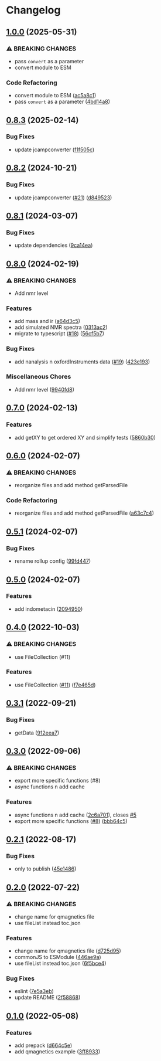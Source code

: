 # Changelog

## [1.0.0](https://github.com/cheminfo/jcamp-data-test/compare/v0.8.3...v1.0.0) (2025-05-31)


### ⚠ BREAKING CHANGES

* pass `convert` as a parameter
* convert module to ESM

### Code Refactoring

* convert module to ESM ([ac5a8c1](https://github.com/cheminfo/jcamp-data-test/commit/ac5a8c1833fa33c21e7d02eb7ad339de54f76429))
* pass `convert` as a parameter ([4bd14a8](https://github.com/cheminfo/jcamp-data-test/commit/4bd14a8d89ff03b23ad3e9e5d257e29b337d340c))

## [0.8.3](https://github.com/cheminfo/jcamp-data-test/compare/v0.8.2...v0.8.3) (2025-02-14)


### Bug Fixes

* update jcampconverter ([f1f505c](https://github.com/cheminfo/jcamp-data-test/commit/f1f505c189fa76af19bb9658be27f78ad1e1ab69))

## [0.8.2](https://github.com/cheminfo/jcamp-data-test/compare/v0.8.1...v0.8.2) (2024-10-21)


### Bug Fixes

* update jcampconverter ([#21](https://github.com/cheminfo/jcamp-data-test/issues/21)) ([d849523](https://github.com/cheminfo/jcamp-data-test/commit/d8495237bb0eb572c98eb4e43fe190d076f03e77))

## [0.8.1](https://github.com/cheminfo/jcamp-data-test/compare/v0.8.0...v0.8.1) (2024-03-07)


### Bug Fixes

* update dependencies ([9ca14ea](https://github.com/cheminfo/jcamp-data-test/commit/9ca14ea32a281e86f63572b49a961a51277a559d))

## [0.8.0](https://github.com/cheminfo/jcamp-data-test/compare/v0.7.0...v0.8.0) (2024-02-19)


### ⚠ BREAKING CHANGES

* Add nmr level

### Features

* add mass and ir ([a64d3c5](https://github.com/cheminfo/jcamp-data-test/commit/a64d3c515d32be188282218e06cabf37f5b91a4a))
* add simulated NMR spectra ([0313ac2](https://github.com/cheminfo/jcamp-data-test/commit/0313ac23cfe3f1c94539ef60121a636ce9c90e15))
* migrate to typescript ([#18](https://github.com/cheminfo/jcamp-data-test/issues/18)) ([56cf5b7](https://github.com/cheminfo/jcamp-data-test/commit/56cf5b7e9b673865c63989f9a259630310feb7c0))


### Bug Fixes

* add nanalysis n oxfordInstruments data ([#19](https://github.com/cheminfo/jcamp-data-test/issues/19)) ([423e193](https://github.com/cheminfo/jcamp-data-test/commit/423e193e3a64ade8a899153a17782e1ae980c2e4))


### Miscellaneous Chores

* Add nmr level ([9940fd8](https://github.com/cheminfo/jcamp-data-test/commit/9940fd8fd7459532076394c2929e54f92754e9dc))

## [0.7.0](https://github.com/cheminfo/jcamp-data-test/compare/v0.6.0...v0.7.0) (2024-02-13)


### Features

* add getXY to get ordered XY and simplify tests ([5860b30](https://github.com/cheminfo/jcamp-data-test/commit/5860b300cb19afc86023eeaa249261de90701fdf))

## [0.6.0](https://github.com/cheminfo/jcamp-data-test/compare/v0.5.1...v0.6.0) (2024-02-07)


### ⚠ BREAKING CHANGES

* reorganize files and add method getParsedFile

### Code Refactoring

* reorganize files and add method getParsedFile ([a63c7c4](https://github.com/cheminfo/jcamp-data-test/commit/a63c7c4182c52084baa5e747b154ae7d7b7a1fc8))

## [0.5.1](https://github.com/cheminfo/jcamp-data-test/compare/v0.5.0...v0.5.1) (2024-02-07)


### Bug Fixes

* rename rollup config ([99fd447](https://github.com/cheminfo/jcamp-data-test/commit/99fd447956fedad599c00c6e1749806dcfe27bab))

## [0.5.0](https://github.com/cheminfo/jcamp-data-test/compare/v0.4.0...v0.5.0) (2024-02-07)


### Features

* add indometacin ([2094950](https://github.com/cheminfo/jcamp-data-test/commit/2094950e0cb4438fdd2bba322408178e65fda79f))

## [0.4.0](https://github.com/cheminfo/jcamp-data-test/compare/v0.3.1...v0.4.0) (2022-10-03)


### ⚠ BREAKING CHANGES

* use FileCollection (#11)

### Features

* use FileCollection ([#11](https://github.com/cheminfo/jcamp-data-test/issues/11)) ([f7e465d](https://github.com/cheminfo/jcamp-data-test/commit/f7e465d9b528c0c40a19d444527271aaa1668218))

## [0.3.1](https://github.com/cheminfo/jcamp-data-test/compare/v0.3.0...v0.3.1) (2022-09-21)


### Bug Fixes

* getData ([912eea7](https://github.com/cheminfo/jcamp-data-test/commit/912eea782905cfb69e415641948da9a9b8e35ae8))

## [0.3.0](https://github.com/cheminfo/jcamp-data-test/compare/v0.2.1...v0.3.0) (2022-09-06)


### ⚠ BREAKING CHANGES

* export more specific functions (#8)
* async functions n add cache

### Features

* async functions n add cache ([2c6a701](https://github.com/cheminfo/jcamp-data-test/commit/2c6a701ee9fca5ac4285c6ce238b54747b5d1980)), closes [#5](https://github.com/cheminfo/jcamp-data-test/issues/5)
* export more specific functions ([#8](https://github.com/cheminfo/jcamp-data-test/issues/8)) ([bbb64c5](https://github.com/cheminfo/jcamp-data-test/commit/bbb64c5cfb9e50899b1b236cb47ea75ef8a5f1a6))

## [0.2.1](https://github.com/cheminfo/jcamp-data-test/compare/v0.2.0...v0.2.1) (2022-08-17)


### Bug Fixes

* only to publish ([45e1486](https://github.com/cheminfo/jcamp-data-test/commit/45e14868d6d75e8e3d82ea7bc553cf85aa9cccaf))

## [0.2.0](https://github.com/cheminfo/jcamp-data-test/compare/v0.1.0...v0.2.0) (2022-07-22)


### ⚠ BREAKING CHANGES

* change name for qmagnetics file
* use fileList instead toc.json

### Features

* change name for qmagnetics file ([d725d95](https://github.com/cheminfo/jcamp-data-test/commit/d725d956c7d9585a0f7ac80293ea2ab9bd2f4fb3))
* commonJS to ESModule ([446ae9a](https://github.com/cheminfo/jcamp-data-test/commit/446ae9ae345e33d5d575ddec1708ccbf8e0a121e))
* use fileList instead toc.json ([6f5bce4](https://github.com/cheminfo/jcamp-data-test/commit/6f5bce4ee5feea6f5e714b4213a8f925c242bcc3))


### Bug Fixes

* eslint ([7e5a3eb](https://github.com/cheminfo/jcamp-data-test/commit/7e5a3eb7f361eea1b1de47b69f6ee80c01d4681a))
* update README ([2f58868](https://github.com/cheminfo/jcamp-data-test/commit/2f58868943fdbda1558f74f3a7c2bff1295368d0))

## [0.1.0](https://github.com/cheminfo/jcamp-data-test/compare/v0.0.5...v0.1.0) (2022-05-08)


### Features

* add prepack ([d664c5e](https://github.com/cheminfo/jcamp-data-test/commit/d664c5e7e1d0344a7fa4ccf007a7d6ad7c406ec9))
* add qmagnetics example ([3ff8933](https://github.com/cheminfo/jcamp-data-test/commit/3ff89335e7780785af7d5dbaec089d8b702b7074))
